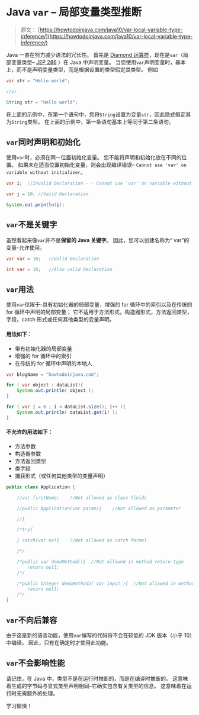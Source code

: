 # Java `var` – 局部变量类型推断

> 原文： [https://howtodoinjava.com/java10/var-local-variable-type-inference/](https://howtodoinjava.com/java10/var-local-variable-type-inference/)

Java 一直在努力减少语法的冗长性。 首先是 [Diamond 运算符](https://howtodoinjava.com/java-7/improved-type-inference-in-java-7/)，现在是`var`（局部变量类型– [JEP 286](https://openjdk.java.net/jeps/286) ）在 Java 中声明变量。 当您使用`var`声明变量时，基本上，而不是声明变量类型，而是根据设置的类型假定其类型。 例如

```java
var str = "Hello world";

//or

String str = "Hello world";

```

在上面的示例中，在第一个语句中，您将`String`设置为变量`str`，因此隐式假定其为`String`类型。 在上面的示例中，第一条语句基本上等同于第二条语句。

## `var`同时声明和初始化

使用`var`时，必须在同一位置初始化变量。 您不能将声明和初始化放在不同的位置。 如果未在适当位置初始化变量，则会出现编译错误– `Cannot use 'var' on variable without initializer`。

```java
var i;	//Invalid Declaration - - Cannot use 'var' on variable without initializer

var j = 10; //Valid Declaration

System.out.println(i);

```

## `var`不是关键字

虽然看起来像`var`并不是**保留的 Java 关键字**。 因此，您可以创建名称为“ var”的变量-允许使用。

```java
var var = 10; 	//Valid Declaration

int var = 10; 	//Also valid Declaration

```

## `var`用法

使用`var`仅限于-具有初始化器的局部变量，增强的 for 循环中的索引以及在传统的 for 循环中声明的局部变量； 它不适用于方法形式，构造器形式，方法返回类型，字段，catch 形式或任何其他类型的变量声明。

#### 用法如下：

*   带有初始化器的局部变量
*   增强的 for 循环中的索引
*   在传统的 for 循环中声明的本地人

```java
var blogName = "howtodoinjava.com";

for ( var object : dataList){
    System.out.println( object );
}

for ( var i = 0 ; i < dataList.size(); i++ ){
    System.out.println( dataList.get(i) );
}

```

#### 不允许的用法如下：

*   方法参数
*   构造器参数
*   方法返回类型
*   类字段
*   捕获形式（或任何其他类型的变量声明）

```java
public class Application {

	//var firstName;	//Not allowed as class fields

	//public Application(var param){ 	//Not allowed as parameter 

    //}

	/*try{

    } catch(var ex){	//Not allowed as catch formal 

    }*/

    /*public var demoMethod(){	//Not allowed in method return type
    	return null;
    }*/

    /*public Integer demoMethod2( var input ){	//Not allowed in method parameters
    	return null;
    }*/
}

```

## `var`不向后兼容

由于这是新的语言功能，使用`var`编写的代码将不会在较低的 JDK 版本（小于 10）中编译。 因此，只有在确定时才使用此功能。

## `var`不会影响性能

请记住，在 Java 中，类型不是在运行时推断的，而是在编译时推断的。 这意味着生成的字节码与显式类型声明相同–它确实包含有关类型的信息。 这意味着在运行时无需额外的处理。

学习愉快！